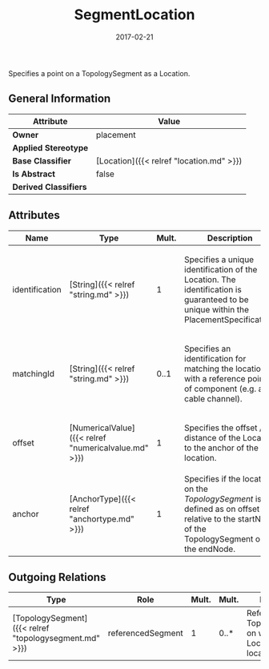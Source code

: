 ﻿---
title: SegmentLocation
toc: false
type: specs
date: "2017-02-21"
draft: false
specification: VEC
version: 1.1.3
documentType: "Recommendation"
elementType: Class
classes:
  - SegmentLocation
menu_name: vec-1.1.3
---
<p>Specifies a point on a TopologySegment as a Location. </p>

## General Information

| Attribute               | Value |
|-------------------------|-------|
| **Owner**               | placement |
| **Applied Stereotype**  |   |
| **Base Classifier**     | [Location]({{< relref "location.md" >}})<br/>  |
| **Is Abstract**         | false |
| **Derived Classifiers** |   |

## Attributes
|  Name  |  Type  |  Mult.  |  Description  |  Owning Classifier  |
|--------|--------|---------|---------------|--------------|
|identification | [String]({{< relref "string.md" >}}) | 1 | <p> Specifies a unique identification of the Location. The identification is guaranteed to be unique within the PlacementSpecification.      </p> | [Location]({{< relref "location.md" >}}) |
|matchingId | [String]({{< relref "string.md" >}}) | 0..1 | <p>Specifies an identification for matching the location with a reference point of component (e.g. a cable channel).  </p> | [Location]({{< relref "location.md" >}}) |
|offset | [NumericalValue]({{< relref "numericalvalue.md" >}}) | 1 | <p>Specifies the offset / distance of the Location to the anchor of the location.  </p> | [SegmentLocation]({{< relref "segmentlocation.md" >}}) |
|anchor | [AnchorType]({{< relref "anchortype.md" >}}) | 1 | Specifies if the location on the <i>TopologySegment</i> is defined as on offset relative to the startNode of the TopologySegment or the endNode. | [SegmentLocation]({{< relref "segmentlocation.md" >}}) |

## Outgoing Relations
|    Type  |   Role   |   Mult.   |   Mult.   |   Description   |
|----------|----------|-----------|-----------|-----------------|
| [TopologySegment]({{< relref "topologysegment.md" >}}) | referencedSegment | 1 | 0..* | References the TopologieSegment on which the Location is located. |
